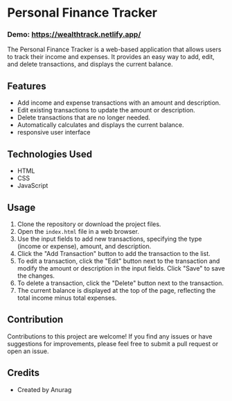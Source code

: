 # Personal Finance Tracker
### Demo: https://wealthtrack.netlify.app/

The Personal Finance Tracker is a web-based application that allows users to track their income and expenses. It provides an easy way to add, edit, and delete transactions, and displays the current balance.

## Features

- Add income and expense transactions with an amount and description.
- Edit existing transactions to update the amount or description.
- Delete transactions that are no longer needed.
- Automatically calculates and displays the current balance.
- responsive user interface
## Technologies Used

- HTML
- CSS
- JavaScript

## Usage

1. Clone the repository or download the project files.
2. Open the `index.html` file in a web browser.
3. Use the input fields to add new transactions, specifying the type (income or expense), amount, and description.
4. Click the "Add Transaction" button to add the transaction to the list.
5. To edit a transaction, click the "Edit" button next to the transaction and modify the amount or description in the input fields. Click "Save" to save the changes.
6. To delete a transaction, click the "Delete" button next to the transaction.
7. The current balance is displayed at the top of the page, reflecting the total income minus total expenses.

## Contribution

Contributions to this project are welcome! If you find any issues or have suggestions for improvements, please feel free to submit a pull request or open an issue.

## Credits

- Created by Anurag
